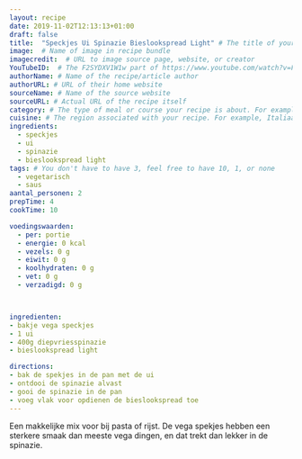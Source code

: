 ```yaml
---
layout: recipe
date: 2019-11-02T12:13:13+01:00
draft: false
title:  "Speckjes Ui Spinazie Bieslookspread Light" # The title of your awesome recipe
image:  # Name of image in recipe bundle
imagecredit:  # URL to image source page, website, or creator
YouTubeID:  # The F2SYDXV1W1w part of https://www.youtube.com/watch?v=F2SYDXV1W1w
authorName: # Name of the recipe/article author
authorURL: # URL of their home website
sourceName: # Name of the source website
sourceURL: # Actual URL of the recipe itself
category: # The type of meal or course your recipe is about. For example: "dinner", "entree", or "dessert".
cuisine: # The region associated with your recipe. For example, Italiaans, Mediterraans", or Eigen.
ingredients:
  - speckjes
  - ui
  - spinazie
  - bieslookspread light
tags: # You don't have to have 3, feel free to have 10, 1, or none
  - vegetarisch
  - saus
aantal_personen: 2
prepTime: 4
cookTime: 10

voedingswaarden:
  - per: portie
  - energie: 0 kcal
  - vezels: 0 g
  - eiwit: 0 g
  - koolhydraten: 0 g
  - vet: 0 g
  - verzadigd: 0 g



ingredienten:
- bakje vega speckjes
- 1 ui
- 400g diepvriesspinazie
- bieslookspread light

directions:
- bak de spekjes in de pan met de ui
- ontdooi de spinazie alvast
- gooi de spinazie in de pan
- voeg vlak voor opdienen de bieslookspread toe
---
```


Een makkelijke mix voor bij pasta of rijst. De vega spekjes hebben
een sterkere smaak dan meeste vega dingen, en dat trekt dan lekker in de
spinazie.
